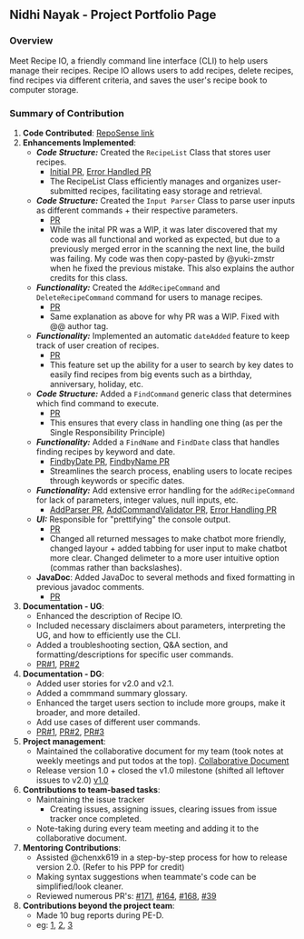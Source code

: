 ## Nidhi Nayak - Project Portfolio Page
### Overview
Meet Recipe IO, a friendly command line interface (CLI) to help users manage their recipes. Recipe IO
allows users to add recipes, delete recipes, find recipes via different criteria, and saves the user's recipe book to
computer storage. 
### Summary of Contribution

1. **Code Contributed**: [RepoSense link](https://nus-cs2113-ay2324s2.github.io/tp-dashboard/?search=nidhi-nayak&breakdown=true)
2. **Enhancements Implemented**: 
   * ***Code Structure:*** Created the `RecipeList` Class that stores user recipes.
     * [Initial PR](https://github.com/AY2324S2-CS2113-W14-2/tp/pull/13), [Error Handled PR](https://github.com/AY2324S2-CS2113-W14-2/tp/pull/16)
     *  The RecipeList Class efficiently manages and organizes user-submitted recipes, facilitating easy storage and retrieval.
   * ***Code Structure:*** Created the `Input Parser` Class to parse user inputs as different commands + their respective parameters.
     * [PR](https://github.com/AY2324S2-CS2113-W14-2/tp/pull/35)
     * While the inital PR was a WIP, it was later discovered that my code was all functional and worked as expected, but due to a previously merged error in the scanning the next line, the build was failing. My code was then copy-pasted by @yuki-zmstr when he fixed the previous mistake. This also explains the author credits for this class.  
   * ***Functionality:*** Created the `AddRecipeCommand` and `DeleteRecipeCommand` command for users to manage recipes.
     * [PR](https://github.com/AY2324S2-CS2113-W14-2/tp/pull/38)
     * Same explanation as above for why PR was a WIP. Fixed with @@ author tag.  
   * ***Functionality:*** Implemented an automatic `dateAdded` feature to keep track of user creation of recipes. 
     * [PR](https://github.com/AY2324S2-CS2113-W14-2/tp/pull/59)
     * This feature set up the ability for a user to search by key dates to easily find recipes from big events such as a birthday, anniversary, holiday, etc.
   * ***Code Structure:*** Added a `FindCommand` generic class that determines which find command to execute. 
     * [PR](https://github.com/AY2324S2-CS2113-W14-2/tp/pull/40/files)
     * This ensures that every class in handling one thing (as per the Single Responsibility Principle)
   * ***Functionality:*** Added a `FindName` and `FindDate` class that handles finding recipes by keyword and date. 
     * [FindbyDate PR](https://github.com/AY2324S2-CS2113-W14-2/tp/pull/59), [FindbyName PR](https://github.com/AY2324S2-CS2113-W14-2/tp/pull/40)
     * Streamlines the search process, enabling users to locate recipes through keywords or specific dates.
   * ***Functionality:*** Add extensive error handling for the `addRecipeCommand` for lack of parameters, integer values, null inputs, etc.
     * [AddParser PR](https://github.com/AY2324S2-CS2113-W14-2/tp/pull/108), [AddCommandValidator PR](https://github.com/AY2324S2-CS2113-W14-2/tp/pull/162), [Error Handling PR](https://github.com/AY2324S2-CS2113-W14-2/tp/pull/112)
   * ***UI:*** Responsible for "prettifying" the console output. 
     * [PR](https://github.com/AY2324S2-CS2113-W14-2/tp/pull/120)
     * Changed all returned messages to make chatbot more friendly, changed layour + added tabbing for user input to make chatbot more clear. Changed delimeter to a more user intuitive option (commas rather than backslashes). 
   * **JavaDoc**: Added JavaDoc to several methods and fixed formatting in previous javadoc comments.
       * [PR](https://github.com/AY2324S2-CS2113-W14-2/tp/pull/181)
3. **Documentation - UG**:
   * Enhanced the description of Recipe IO. 
   * Included necessary disclaimers about parameters, interpreting the UG, and how to efficiently use the CLI. 
   * Added a troubleshooting section, Q&A section, and formatting/descriptions for specific user commands. 
   * [PR#1](https://github.com/AY2324S2-CS2113-W14-2/tp/pull/178), 
   [PR#2](https://github.com/AY2324S2-CS2113-W14-2/tp/pull/162)
4. **Documentation - DG**: 
   * Added user stories for v2.0 and v2.1.
   * Added a commmand summary glossary.
   * Enhanced the target users section to include more groups, make it broader, and more detailed. 
   * Add use cases of different user commands. 
   * [PR#1](https://github.com/AY2324S2-CS2113-W14-2/tp/pull/178), [PR#2](https://github.com/AY2324S2-CS2113-W14-2/tp/pull/59/files), [PR#3](https://github.com/AY2324S2-CS2113-W14-2/tp/pull/194)
5. **Project management**:
    * Maintained the collaborative document for my team (took notes at weekly meetings and put todos at the top). [Collaborative Document](https://docs.google.com/document/d/1PwDRHaHKZCxdC0KUim_fY-kILnjcSBEjdbpc3BlHrJU/edit#heading=h.qdajypmbgwqd)
    * Release version 1.0 + closed the v1.0 milestone (shifted all leftover issues to v2.0) [v1.0](https://github.com/AY2324S2-CS2113-W14-2/tp/releases/tag/v1.0)
6. **Contributions to team-based tasks**:
   * Maintaining the issue tracker
       * Creating issues, assigning issues, clearing issues from issue tracker once completed.
   * Note-taking during every team meeting and adding it to the collaborative document.
7. **Mentoring Contributions**:
   * Assisted @chenxk619 in a step-by-step process for how to release version 2.0. (Refer to his PPP for credit)
   * Making syntax suggestions when teammate's code can be simplified/look cleaner.
   * Reviewed numerous PR's: [\#171](https://github.com/AY2324S2-CS2113-W14-2/tp/pull/171), [\#164](https://github.com/AY2324S2-CS2113-W14-2/tp/pull/164), [\#168](https://github.com/AY2324S2-CS2113-W14-2/tp/pull/168), [\#39](https://github.com/AY2324S2-CS2113-W14-2/tp/pull/39)
8. **Contributions beyond the project team**:
    * Made 10 bug reports during PE-D.
    * eg: [1](https://github.com/AY2324S2-CS2113-T12-2/tp/issues/105), [2](https://github.com/AY2324S2-CS2113-T12-2/tp/issues/125), [3](https://github.com/AY2324S2-CS2113-T12-2/tp/issues/94)